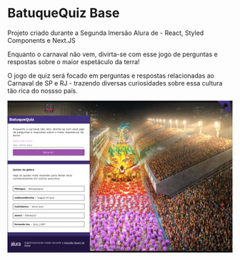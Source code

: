 # BatuqueQuiz Base

Projeto criado durante a Segunda Imersão Alura de - React, Styled Components e Next.JS

Enquanto o carnaval não vem, divirta-se com esse jogo de perguntas e respostas sobre o maior espetáculo da terra!

O jogo de quiz será focado em perguntas e respostas relacionadas ao Carnaval de SP e RJ - trazendo diversas curiosidades sobre essa cultura tão rica do nossso país.

![Capa do Projeto](https://raw.githubusercontent.com/FihCapua/batuque-quiz/main/public/batuquequiz.png)
